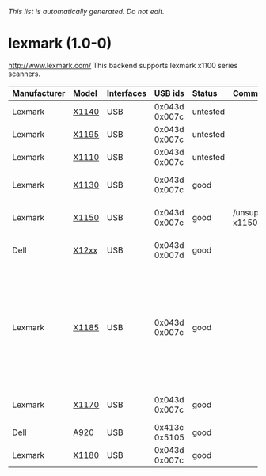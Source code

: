 _This list is automatically generated. Do not edit._

# lexmark (1.0-0) #
http://www.lexmark.com/
This backend supports lexmark x1100 series scanners.

| **Manufacturer** | **Model** | **Interfaces** | **USB ids** | **Status** | **Comment** | **URL** |
|:-----------------|:----------|:---------------|:------------|:-----------|:------------|:--------|
|Lexmark|[X1140](LexmarkX1140.md)|USB|0x043d 0x007c|untested|  |  |
|Lexmark|[X1195](LexmarkX1195.md)|USB|0x043d 0x007c|untested|  |  |
|Lexmark|[X1110](LexmarkX1110.md)|USB|0x043d 0x007c|untested|  |  |
|Lexmark|[X1130](LexmarkX1130.md)|USB|0x043d 0x007c|good|  |Supports 75, 150, 300, 600 dpi|
|Lexmark|[X1150](LexmarkX1150.md)|USB|0x043d 0x007c|good|/unsupported/lexmark-x1150.html|Supports 75, 150, 300, 600 dpi|
|Dell|[X12xx](LexmarkX12xx.md)|USB|0x043d 0x007d|good|  |USB1.1 is OK, USB2.0 needs testing|
|Lexmark|[X1185](LexmarkX1185.md)|USB|0x043d 0x007c|good|  |Tested with xscanimage. Supports 75, 150, 300, 600, 1200(600x1200) dpi resolutions. Does grayscale or colour scans in the following sizes: wallet, 3x5, 4x6, 5x7, 8x10, letter.|
|Lexmark|[X1170](LexmarkX1170.md)|USB|0x043d 0x007c|good|  |Supports 75, 150, 300, 600 dpi|
|Dell|[A920](LexmarkA920.md)|USB|0x413c 0x5105|good|  |Relabelled X11xx model|
|Lexmark|[X1180](LexmarkX1180.md)|USB|0x043d 0x007c|good|  |  |